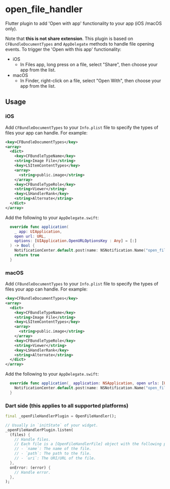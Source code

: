 # open_file_handler

Flutter plugin to add 'Open with app' functionality to your app (iOS /macOS only).

Note that **this is not share extension**. This plugin is based on `CFBundleDocumentTypes` and `AppDelegate` methods to handle file opening events. To trigger the 'Open with this app' functionality:

- iOS
  - In Files app, long press on a file, select "Share", then choose your app from the list.
- macOS
  - In Finder, right-click on a file, select "Open With", then choose your app from the list.

## Usage

### iOS

Add `CFBundleDocumentTypes` to your `Info.plist` file to specify the types of files your app can handle. For example:

```xml
<key>CFBundleDocumentTypes</key>
<array>
  <dict>
    <key>CFBundleTypeName</key>
    <string>Image File</string>
    <key>LSItemContentTypes</key>
    <array>
      <string>public.image</string>
    </array>
    <key>CFBundleTypeRole</key>
    <string>Viewer</string>
    <key>LSHandlerRank</key>
    <string>Alternate</string>
  </dict>
</array>
```

Add the following to your `AppDelegate.swift`:

```swift
  override func application(
    _ app: UIApplication,
    open url: URL,
    options: [UIApplication.OpenURLOptionsKey : Any] = [:]
  ) -> Bool {
    NotificationCenter.default.post(name: NSNotification.Name("open_file_handler/events"), object: nil, userInfo: ["urls": [url]])
    return true
  }
```

### macOS

Add `CFBundleDocumentTypes` to your `Info.plist` file to specify the types of files your app can handle. For example:

```xml
<key>CFBundleDocumentTypes</key>
<array>
  <dict>
    <key>CFBundleTypeName</key>
    <string>Image File</string>
    <key>LSItemContentTypes</key>
    <array>
      <string>public.image</string>
    </array>
    <key>CFBundleTypeRole</key>
    <string>Viewer</string>
    <key>LSHandlerRank</key>
    <string>Alternate</string>
  </dict>
</array>
```

Add the following to your `AppDelegate.swift`:

```swift
  override func application(_ application: NSApplication, open urls: [URL]) {
    NotificationCenter.default.post(name: NSNotification.Name("open_file_handler/events"), object: nil, userInfo: ["urls": urls])
  }
```

### Dart side (this applies to all supported platforms)

```dart
final _openFileHandlerPlugin = OpenFileHandler();

// Usually in `initState` of your widget.
_openFileHandlerPlugin.listen(
  (files) {
    // Handle files.
    // Each file is a [OpenFileHandlerFile] object with the following properties:
    // - `name`: The name of the file.
    // - `path`: The path to the file.
    // - `uri`: The URI/URL of the file.
  },
  onError: (error) {
    // Handle error.
  },
);
```
